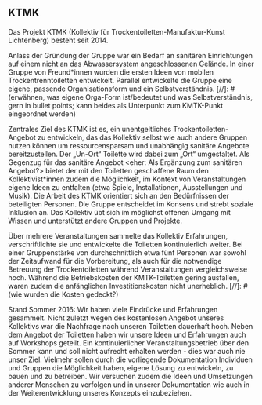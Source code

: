 ## KTMK

Das Projekt KTMK (Kollektiv für Trockentoiletten-Manufaktur-Kunst Lichtenberg) besteht seit 2014.

Anlass der Gründung der Gruppe war ein Bedarf an sanitären Einrichtungen auf einem nicht an das Abwassersystem angeschlossenen Gelände. In einer Gruppe von Freund\*innen wurden die ersten Ideen von mobilen Trockentrenntoiletten entwickelt. Parallel entwickelte die Gruppe eine eigene, passende Organisationsform und ein Selbstverständnis.
[//]: # (erwähnen, was eigene Orga-Form ist/bedeutet und was Selbstverständnis, gern in bullet points; kann beides als Unterpunkt zum KMTK-Punkt eingeordnet werden)

Zentrales Ziel des KTMK ist es, ein unentgeltliches Trockentoiletten-Angebot zu entwickeln, das das Kollektiv selbst wie auch andere Gruppen nutzen können um ressourcensparsam und unabhängig sanitäre Angebote bereitzustellen. Der „Un-Ort“ Toilette wird dabei zum „Ort“ umgestaltet. Als Gegenzug für das sanitäre Angebot <eher: Als Ergänzung zum sanitären Angebot?> bietet der mit den Toiletten geschaffene Raum den Kollektivist\*innen zudem die Möglichkeit, im Kontext von Veranstaltungen eigene Ideen zu entfalten (etwa Spiele, Installationen, Ausstellungen und Musik). Die Arbeit des KTMK orientiert sich an den Bedürfnissen der beteiligten Personen. Die Gruppe entscheidet im Konsens und strebt soziale Inklusion an. Das Kollektiv übt sich im möglichst offenen Umgang mit Wissen und unterstützt andere Gruppen und Projekte.

Über mehrere Veranstaltungen sammelte das Kollektiv Erfahrungen, verschriftlichte sie und entwickelte die Toiletten kontinuierlich weiter. Bei einer Gruppenstärke von durchschnittlich etwa fünf Personen war sowohl der Zeitaufwand für die Vorbereitung, als auch für die notwendige Betreuung der Trockentoiletten während Veranstaltungen vergleichsweise hoch. Während die Betriebskosten der KMTK-Toiletten gering ausfallen, waren zudem die anfänglichen Investitionskosten nicht unerheblich.
[//]: # (wie wurden die Kosten gedeckt?)

Stand Sommer 2016: Wir haben viele Eindrücke und Erfahrungen gesammelt. Nicht zuletzt wegen des kostenlosen Angebot unseres Kollektivs war die Nachfrage nach unseren Toiletten dauerhaft hoch. Neben dem Angebot der Toiletten haben wir unsere Ideen und Erfahrungen auch auf Workshops geteilt. Ein kontinuierlicher Veranstaltungsbetrieb über den Sommer kann und soll nicht aufrecht erhalten werden - dies war auch nie unser Ziel. Vielmehr sollen durch die vorliegende Dokumentation Individuen und Gruppen die Möglichkeit haben, eigene Lösung zu entwickeln, zu bauen und zu betreiben. Wir versuchen zudem die Ideen und Umsetzungen anderer Menschen zu verfolgen und in unserer Dokumentation wie auch in der Weiterentwicklung unseres Konzepts einzubeziehen.

